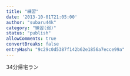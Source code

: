```yaml
---
title: "練習"
date: '2013-10-01T21:05:00'
author: "subaru44k"
category: "練習(弱)"
status: "publish"
allowComments: true
convertBreaks: false
entryHash: "9c29c0d5387f142b62e1856a7ecce99a"
---
```

34分帰宅ラン
